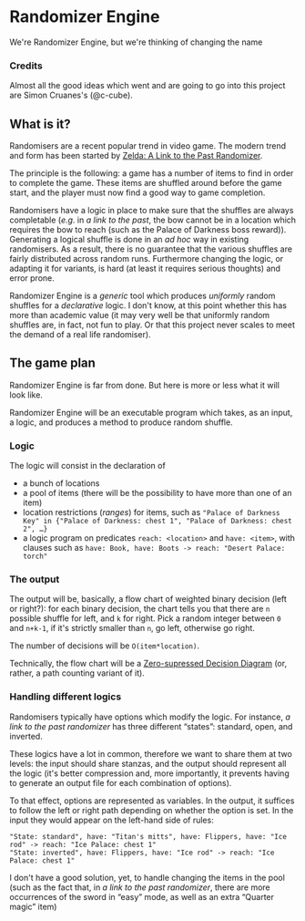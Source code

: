 Randomizer Engine
=================

We're Randomizer Engine, but we're thinking of changing the name

### Credits

Almost all the good ideas which went and are going to go into this
project are Simon Cruanes's (@c-cube).

## What is it?

Randomisers are a recent popular trend in video game. The modern trend
and form has been started by [Zelda: A Link to the Past
Randomizer][alttpr].

The principle is the following: a game has a number of items to find
in order to complete the game. These items are shuffled around before
the game start, and the player must now find a good way to game
completion.

Randomisers have a logic in place to make sure that the shuffles are
always completable (_e.g._ in _a link to the past_, the bow cannot be
in a location which requires the bow to reach (such as the Palace of
Darkness boss reward)). Generating a logical shuffle is done in an _ad
hoc_ way in existing randomisers. As a result, there is no guarantee
that the various shuffles are fairly distributed across random
runs. Furthermore changing the logic, or adapting it for variants, is
hard (at least it requires serious thoughts) and error prone.

Randomizer Engine is a _generic_ tool which produces _uniformly_
random shuffles for a _declarative_ logic. I don't know, at this point
whether this has more than academic value (it may very well be that
uniformly random shuffles are, in fact, not fun to play. Or that this
project never scales to meet the demand of a real life randomiser).

## The game plan

Randomizer Engine is far from done. But here is more or less what it
will look like.

Randomizer Engine will be an executable program which takes, as an
input, a logic, and produces a method to produce random shuffle.

### Logic

The logic will consist in the declaration of

- a bunch of locations
- a pool of items (there will be the possibility to have more than one
  of an item)
- location restrictions (_ranges_) for items, such as `"Palace of Darkness Key"
  in {"Palace of Darkness: chest 1", "Palace of Darkness: chest 2",
  …}`
- a logic program on predicates `reach: <location>` and `have:
  <item>`, with clauses such as `have: Book, have: Boots -> reach:
  "Desert Palace: torch"`
  
### The output

The output will be, basically, a flow chart of weighted binary
decision (left or right?): for each binary decision, the chart tells you that there are
`n` possible shuffle for left, and `k` for right. Pick a random
integer between `0` and `n+k-1`, if it's strictly smaller than `n`, go
left, otherwise go right.

The number of decisions will be `O(item*location)`.

Technically, the flow chart will be a [Zero-supressed Decision
Diagram][zdd-wiki] (or, rather, a path counting variant of it).

### Handling different logics

Randomisers typically have options which modify the logic. For
instance, _a link to the past randomizer_ has three different
“states”: standard, open, and inverted.

These logics have a lot in common, therefore we want to share them at
two levels: the input should share stanzas, and the output should
represent all the logic (it's better compression and, more
importantly, it prevents having to generate an output file for each
combination of options).

To that effect, options are represented as variables. In the output,
it suffices to follow the left or right path depending on whether the
option is set. In the input they would appear on the left-hand side of
rules:

```
"State: standard", have: "Titan's mitts", have: Flippers, have: "Ice rod" -> reach: "Ice Palace: chest 1"
"State: inverted", have: Flippers, have: "Ice rod" -> reach: "Ice Palace: chest 1"
```

I don't have a good solution, yet, to handle changing the items in the
pool (such as the fact that, in _a link to the past randomizer_, there are
more occurrences of the sword in “easy” mode, as well as an extra
“Quarter magic” item)

[alttpr]: https://alttpr.com/
[zdd-wiki]: https://en.wikipedia.org/wiki/Zero-suppressed_decision_diagram
